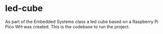 # led-cube
As part of the Embedded Systems class a led cube based on a Raspberry Pi Pico WH was created. This is the codebase to run the project. 
